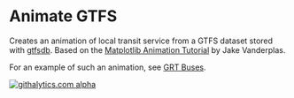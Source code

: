 # Animate GTFS #

Creates an animation of local transit service from a GTFS dataset stored with [gtfsdb](https://code.google.com/p/gtfsdb/). Based on the [Matplotlib Animation Tutorial](http://jakevdp.github.io/blog/2012/08/18/matplotlib-animation-tutorial/) by Jake Vanderplas.

For an example of such an animation, see [GRT Buses](http://www.youtube.com/watch?v=GNwOjxe-lPM).

[![githalytics.com alpha](https://cruel-carlota.pagodabox.com/035c33049c342aed4fe4c7ae3a7fd1f4 "githalytics.com")](http://githalytics.com/mboos/animate-gtfs)
